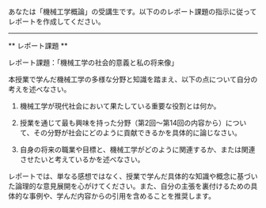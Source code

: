 あなたは「機械工学概論」の受講生です。以下ののレポート課題の指示に従ってレポートを作成してください。

---------------------------------------
** レポート課題 **

レポート課題：「機械工学の社会的意義と私の将来像」

本授業で学んだ機械工学の多様な分野と知識を踏まえ、以下の点について自分の考えを述べなさい。

1. 機械工学が現代社会において果たしている重要な役割とは何か。

2. 授業を通じて最も興味を持った分野（第2回～第14回の内容から）について、その分野が社会にどのように貢献できるかを具体的に論じなさい。

3. 自身の将来の職業や目標と、機械工学がどのように関連するか、または関連させたいと考えているかを述べなさい。

レポートでは、単なる感想ではなく、授業で学んだ具体的な知識や概念に基づいた論理的な意見展開を心がけてください。また、自分の主張を裏付けるための具体的な事例や、学んだ内容からの引用を含めることを推奨します。